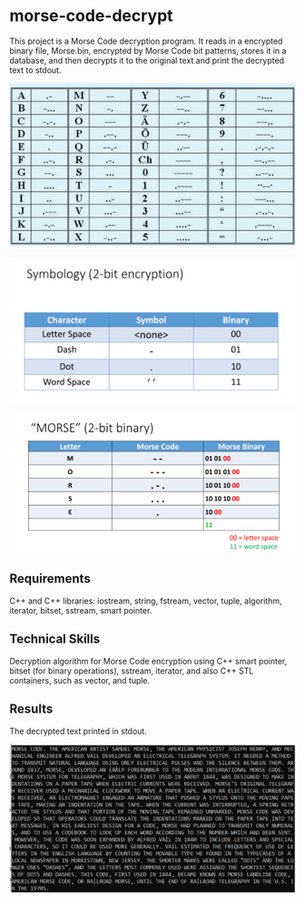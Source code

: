 # morse-code-decrypt
This project is a Morse Code decryption program.  It reads in a encrypted binary file, Morse.bin, encrypted by Morse Code bit patterns, stores it in a database, and then decrypts it to the original text and print the decrypted text to stdout.

![image](https://github.com/carab9/morse-code-decrypt/blob/main/morse_code1.png?raw=true)

![image](https://github.com/carab9/morse-code-decrypt/blob/main/morse_code3.png?raw=true)

![image](https://github.com/carab9/morse-code-decrypt/blob/main/morse_code2.png?raw=true)

## Requirements
C++ and C++ libraries: iostream, string, fstream, vector, tuple, algorithm, iterator, bitset, sstream, smart pointer.

## Technical Skills
Decryption algorithm for Morse Code encryption using C++ smart pointer, bitset (for binary operations), sstream, iterator, and also C++ STL containers, such as vector, and tuple.

## Results
The decrypted text printed in stdout.

![image](https://github.com/carab9/morse-code-decrypt/blob/main/morse_code_decrypted.png?raw=true)
